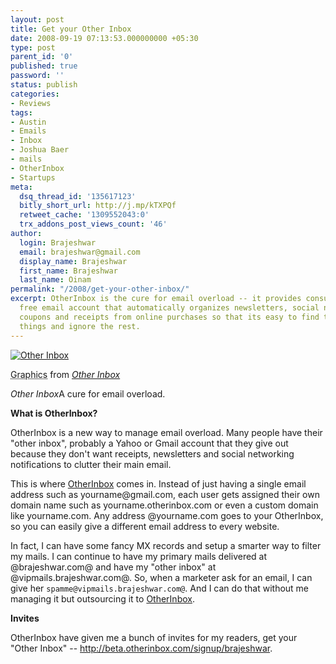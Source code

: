```yaml
---
layout: post
title: Get your Other Inbox
date: 2008-09-19 07:13:53.000000000 +05:30
type: post
parent_id: '0'
published: true
password: ''
status: publish
categories:
- Reviews
tags:
- Austin
- Emails
- Inbox
- Joshua Baer
- mails
- OtherInbox
- Startups
meta:
  dsq_thread_id: '135617123'
  bitly_short_url: http://j.mp/kTXPQf
  retweet_cache: '1309552043:0'
  trx_addons_post_views_count: '46'
author:
  login: Brajeshwar
  email: brajeshwar@gmail.com
  display_name: Brajeshwar
  first_name: Brajeshwar
  last_name: Oinam
permalink: "/2008/get-your-other-inbox/"
excerpt: OtherInbox is the cure for email overload -- it provides consumers with a
  free email account that automatically organizes newsletters, social networking updates,
  coupons and receipts from online purchases so that its easy to find the most interesting
  things and ignore the rest.
---
```

<div class="figure"><a href="http://beta.otherinbox.com/signup/brajeshwar"><img src="/static/2008/09/other-inbox.png" alt="Other Inbox" /></a>
<p class="credit"><abbr class="type" title="Graphics">Graphics</abbr> from <cite><a href="http://otherinbox.com/">Other Inbox</a></cite></p>
<p class="caption"><em class="title">Other Inbox</em>A cure for email overload.</p>
</div>
<p><strong>What is OtherInbox?</strong></p>
<p>OtherInbox is a new way to manage email overload. Many people have their "other inbox", probably a Yahoo or Gmail account that they give out because they don't want receipts, newsletters and social networking notifications to clutter their main email.</p>
<p>This is where <a href="http://otherinbox.com/">OtherInbox</a> comes in. Instead of just having a single email address such as yourname@gmail.com, each user gets assigned their own domain name such as yourname.otherinbox.com or even a custom domain like yourname.com. Any address @yourname.com goes to your OtherInbox, so you can easily give a different email address to every website.</p>
<p>In fact, I can have some fancy MX records and setup a smarter way to filter my mails. I can continue to have my primary mails delivered at @brajeshwar.com@ and have my "other inbox" at @vipmails.brajeshwar.com@. So, when a marketer ask for an email, I can give her <code>spamme@vipmails.brajeshwar.com@</code>. And I can do that without me managing it but outsourcing it to <a href="http://otherinbox.com/">OtherInbox</a>.</p>
<p><strong>Invites</strong></p>
<p>OtherInbox have given me a bunch of invites for my readers, get your "Other Inbox" -- <a href="http://beta.otherinbox.com/signup/brajeshwar">http://beta.otherinbox.com/signup/brajeshwar</a>.</p>
